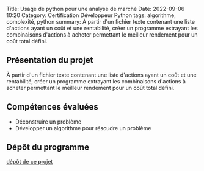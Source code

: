 Title: Usage de python pour une analyse de marché
Date: 2022-09-06 10:20
Category: Certification Développeur Python
tags: algorithme, complexité, python
summary: À partir d'un fichier texte contenant une liste d'actions ayant un coût et une rentabilité, créer un programme 
extrayant les combinaisons d'actions à acheter permettant le meilleur rendement pour un coût total défini.

## Présentation du projet

À partir d'un fichier texte contenant une liste d'actions ayant un coût et une rentabilité, créer un programme 
extrayant les combinaisons d'actions à acheter permettant le meilleur rendement pour un coût total défini.

## Compétences évaluées
- Déconstruire un problème
- Développer un algorithme pour résoudre un problème

## Dépôt du programme
[dépôt de ce projet](https://github.com/DelphinePythonique/projet7)

